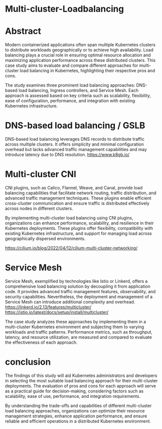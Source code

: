 # Multi-cluster-Loadbalancing
# Abstract

Modern containerized applications often span multiple Kubernetes clusters to distribute workloads geographically or to achieve high availability. Load balancing plays a crucial role in ensuring optimal resource allocation and maximizing application performance across these distributed clusters. This case study aims to evaluate and compare different approaches for multi-cluster load balancing in Kubernetes, highlighting their respective pros and cons.

The study examines three prominent load balancing approaches: DNS-based load balancing, Ingress controllers, and Service Mesh. Each approach is assessed based on key criteria such as scalability, flexibility, ease of configuration, performance, and integration with existing Kubernetes infrastructure.

# DNS-based load balancing / GSLB 
DNS-based load balancing leverages DNS records to distribute traffic across multiple clusters. It offers simplicity and minimal configuration overhead but lacks advanced traffic management capabilities and may introduce latency due to DNS resolution.
https://www.k8gb.io/

# Multi-cluster CNI
CNI plugins, such as Calico, Flannel, Weave, and Canal, provide load balancing capabilities that facilitate network routing, traffic distribution, and advanced traffic management techniques. These plugins enable efficient cross-cluster communication and ensure traffic is distributed effectively across nodes in different clusters.

By implementing multi-cluster load balancing using CNI plugins, organizations can enhance performance, scalability, and resilience in their Kubernetes deployments. These plugins offer flexibility, compatibility with existing Kubernetes infrastructure, and support for managing load across geographically dispersed environments.

https://cilium.io/blog/2022/04/12/cilium-multi-cluster-networking/

# Service Mesh
Service Mesh, exemplified by technologies like Istio or Linkerd, offers a comprehensive load balancing solution by decoupling it from application code. It provides advanced traffic management features, observability, and security capabilities. Nevertheless, the deployment and management of a Service Mesh can introduce additional complexity and overhead.
https://linkerd.io/2.13/features/multicluster/
https://istio.io/latest/docs/setup/install/multicluster/

The case study analyzes these approaches by implementing them in a multi-cluster Kubernetes environment and subjecting them to varying workloads and traffic patterns. Performance metrics, such as throughput, latency, and resource utilization, are measured and compared to evaluate the effectiveness of each approach.

# conclusion 
The findings of this study will aid Kubernetes administrators and developers in selecting the most suitable load balancing approach for their multi-cluster deployments. The evaluation of pros and cons for each approach will serve as a practical guide for decision-making, considering factors such as scalability, ease of use, performance, and integration requirements.

By understanding the trade-offs and capabilities of different multi-cluster load balancing approaches, organizations can optimize their resource management strategies, enhance application performance, and ensure reliable and efficient operations in a distributed Kubernetes environment.







